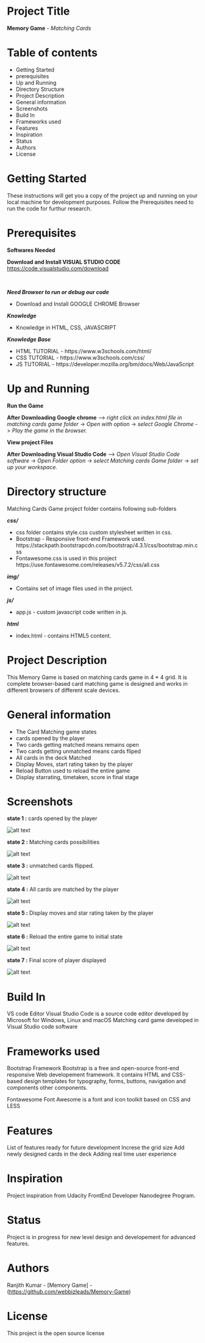 # Project Title

<strong>Memory Game</strong> - <i>Matching Cards</i>

# Table of contents

<ul>
  <li>Getting Started</li>
  <li>prerequisites</li>
  <li>Up and Running</li>
  <li>Directory Structure</li>
  <li>Project Description</li>
  <li>General information</li>
  <li>Screenshots</li>
  <li>Build In</li>
  <li>Frameworks used</li>
  <li>Features</li>
  <li>Inspiration</li>
  <li>Status</li>
  <li>Authors</li>
  <li>License</li>
</ul>

# Getting Started

These instructions will get you a copy of the project up and running on your local machine for development purposes.
Follow the Prerequisites need to run the code for furthur research.

# Prerequisites

<b>Softwares Needed</b>

<b>Download and Install VISUAL STUDIO CODE</b>
<br>
https://code.visualstudio.com/download

<br>

<b><i>Need Browser to run or debug our code</i></b>
<ul>
  <li>Download and Install GOOGLE CHROME Browser</li>
</ul>

<b><i>Knowledge</i></b>
<ul>
  <li>Knowledge in HTML, CSS, JAVASCRIPT</li>
</ul>

<b><i>Knowledge Base</i></b>
<ul>
  <li>HTML TUTORIAL - https://www.w3schools.com/html/</li>
  <li>CSS TUTORIAL - https://www.w3schools.com/css/</li>
  <li>JS TUTORIAL - https://developer.mozilla.org/bm/docs/Web/JavaScript</li>  
</ul>


# Up and Running

<p><b>Run the Game</b></p>
<p><b>After Downloading Google chrome</b> --> <i>right click on index.html file in matching cards game folder</i> -> <i>Open with option</i> -> <i>select Google Chrome</i> -> <i>Play the game in the browser.</i></p>  

<p><b>View project Files</b></p>
<p><b>After Downloading Visual Studio Code</b> --> <i>Open Visual Studio Code software</i> -> <i>Open Folder option</i> -> <i>select Matching cards Game folder</i> -> <i>set up your workspace.</i></p>  


# Directory structure

<p>Matching Cards Game project folder contains following sub-folders</p>

<b><i>css/</i></b>
<ul>
  <li>css folder contains style.css custom stylesheet written in css.</li>
  <li>Bootstrap - Responsive front-end Framework used.</li>
    https://stackpath.bootstrapcdn.com/bootstrap/4.3.1/css/bootstrap.min.css
  <li>Fontawesome.css is used in this project</li>
    https://use.fontawesome.com/releases/v5.7.2/css/all.css
</ul>

<b><i>img/</i></b>
<p><ul><li>Contains set of image files used in the project.</li></ul></p>

<b><i>js/</i></b>
<ul>
  <li>app.js - custom javascript code written in js.</li>
</ul>

<b><i>html</i></b>
<ul>
  <li>index.html - contains HTML5 content.</li>
</ul>  



# Project Description
  
This Memory Game is based on matching cards game in 4 * 4 grid.
It is complete browser-based card matching game is designed and works in different browsers of different scale devices.

# General information
 
<ul>
  <li>The Card Matching game states</li>
  <li>cards opened by the player</li>
  <li>Two cards getting matched means remains open</li>
  <li>Two cards getting unmatched means cards fliped</li>
  <li>All cards in the deck Matched</li>
  <li>Display Moves, start rating taken by the player</li>
  <li>Reload Button used to reload the entire game</li>
  <li>Display starrating, timetaken, score in final stage</li>
</ul> 

# Screenshots
 
<b>state 1 :</b> cards opened by the player

![alt text](https://github.com/webbizleads/Memory-Game/blob/master/Memory%20Game/img/1.PNG)     

<b>state 2 :</b> Matching cards possibilities

![alt text](https://github.com/webbizleads/Memory-Game/blob/master/Memory%20Game/img/2.PNG)

<b>state 3 :</b> unmatched cards flipped.

![alt text](https://github.com/webbizleads/Memory-Game/blob/master/Memory%20Game/img/3.PNG)
 
<b>state 4 :</b> All cards are matched by the player

![alt text](https://github.com/webbizleads/Memory-Game/blob/master/Memory%20Game/img/4.PNG)
 
<b>state 5 :</b> Display moves and star rating taken by the player

![alt text](https://github.com/webbizleads/Memory-Game/blob/master/Memory%20Game/img/5.PNG)
 
<b>state 6 :</b> Reload the entire game to initial state

![alt text](https://github.com/webbizleads/Memory-Game/blob/master/Memory%20Game/img/6.PNG)

<b>state 7 :</b> Final score of player displayed 

![alt text](https://github.com/webbizleads/Memory-Game/blob/master/Memory%20Game/img/7.PNG)


# Build In

VS code Editor
Visual Studio Code is a source code editor developed by Microsoft for Windows, Linux and macOS
Matching card game developed in Visual Studio code software
 
# Frameworks used

Bootstrap Framework
Bootstrap is a free and open-source front-end responsive Web developement framework.
It contains HTML and CSS-based design templates for typography, forms, buttons, navigation and components other components.

Fontawesome
Font Awesome is a font and icon toolkit based on CSS and LESS

# Features

List of features ready for future development
Increse the grid size 
Add newly designed cards in the deck
Adding real time user experience 

# Inspiration
  
Project inspiration from Udacity FrontEnd Developer Nanodegree Program.

# Status

Project is in progress for new level design and developement
for advanced features.

# Authors

Ranjith Kumar - [Memory Game] - (https://github.com/webbizleads/Memory-Game)

# License

This project is the open source license 


